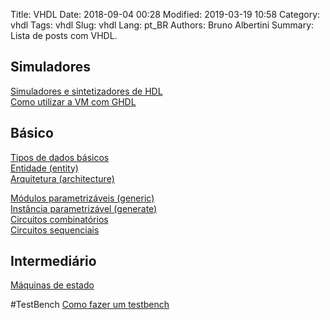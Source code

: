 Title: VHDL
Date: 2018-09-04 00:28
Modified: 2019-03-19 10:58
Category: vhdl
Tags: vhdl
Slug: vhdl
Lang: pt_BR
Authors: Bruno Albertini
Summary: Lista de posts com VHDL.


## Simuladores
[Simuladores e sintetizadores de HDL]({filename}../vhdl/simuladores.md)  
[Como utilizar a VM com GHDL]({filename}../vhdl/vmghdl.md)  

## Básico
[Tipos de dados básicos]({filename}../vhdl/tiposdedadosbasicos.md)  
[Entidade (entity)]({filename}../vhdl/entity.md)  
[Arquitetura (architecture)]({filename}../vhdl/architecture.md)  
<!-- [Componentes]({filename}../vhdl/component.md)   -->
[Módulos parametrizáveis (generic)]({filename}../vhdl/generic.md)  
[Instância parametrizável (generate)]({filename}../vhdl/forgenerate.md)  
[Circuitos combinatórios]({filename}../vhdl/combinatorio.md)  
[Circuitos sequenciais]({filename}../vhdl/sequenciais.md)  

## Intermediário
[Máquinas de estado]({filename}../vhdl/maquinasdeestado.md)  

#TestBench
[Como fazer um testbench]({filename}../vhdl/testbench.md)  
